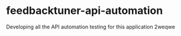 # feedbacktuner-api-automation
Developing all the API automation testing for this application
2weqwe